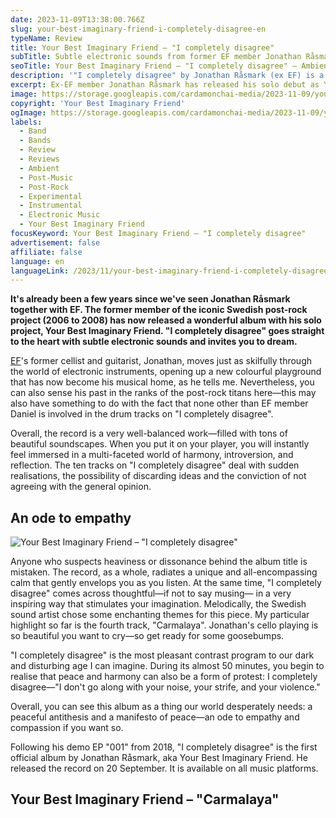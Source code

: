 ```yaml
---
date: 2023-11-09T13:38:00.766Z
slug: your-best-imaginary-friend-i-completely-disagree-en
typeName: Review
title: Your Best Imaginary Friend – "I completely disagree"
subTitle: Subtle electronic sounds from former EF member Jonathan Råsmark
seoTitle: Your Best Imaginary Friend – "I completely disagree" – Ambient/Post-Rock
description: '"I completely disagree" by Jonathan Råsmark (ex EF) is a subtle ambient/post-rock album. Find out all about this epic ode to empathy now.'
excerpt: Ex-EF member Jonathan Råsmark has released his solo debut as Your Best Imaginary Friend. With its subtle electronic sounds and Jonathan's characteristic cello play, the record invites you to dream away.
image: https://storage.googleapis.com/cardamonchai-media/2023-11-09/your-best-imaginary-friend-i-completely-disagree-header-jpg-imagine-d8c8c8_a39d95_1024_768/640.webp
copyright: 'Your Best Imaginary Friend'
ogImage: https://storage.googleapis.com/cardamonchai-media/2023-11-09/your-best-imaginary-friend-i-completely-disagree-og-jpg-imagine-d8c8c8_928980_1200_628/640.webp
labels:
  - Band
  - Bands
  - Review
  - Reviews
  - Ambient
  - Post-Music
  - Post-Rock
  - Experimental
  - Instrumental
  - Electronic Music
  - Your Best Imaginary Friend
focusKeyword: Your Best Imaginary Friend – "I completely disagree"
advertisement: false
affiliate: false
language: en
languageLink: /2023/11/your-best-imaginary-friend-i-completely-disagree/
---
```


**It's already been a few years since we've seen Jonathan Råsmark together with EF. The former member of the iconic Swedish post-rock project (2006 to 2008) has now released a wonderful album with his solo project, Your Best Imaginary Friend. "I completely disagree" goes straight to the heart with subtle electronic sounds and invites you to dream.**

[EF](/2022/11/ef-interview-en/)'s former cellist and guitarist, Jonathan, moves just as skilfully through the world of electronic instruments, opening up a new colourful playground that has now become his musical home, as he tells me. Nevertheless, you can also sense his past in the ranks of the post-rock titans here—this may also have something to do with the fact that none other than EF member Daniel is involved in the drum tracks on "I completely disagree".

Overall, the record is a very well-balanced work—filled with tons of beautiful soundscapes. When you put it on your player, you will instantly feel immersed in a multi-faceted world of harmony, introversion, and reflection. The ten tracks on "I completely disagree" deal with sudden realisations, the possibility of discarding ideas and the conviction of not agreeing with the general opinion.

## An ode to empathy

![Your Best Imaginary Friend – "I completely disagree"](https://storage.googleapis.com/cardamonchai-media/2023-11-09/your-best-imaginary-friend-i-completely-disagree-jpeg-imagine-c8c8c8_ada9a1_700_700/640.webp 'Your Best Imaginary Friend – "I completely disagree"')

Anyone who suspects heaviness or dissonance behind the album title is mistaken. The record, as a whole, radiates a unique and all-encompassing calm that gently envelops you as you listen. At the same time, "I completely disagree" comes across thoughtful—if not to say musing— in a very inspiring way that stimulates your imagination. Melodically, the Swedish sound artist chose some enchanting themes for this piece. My particular highlight so far is the fourth track, "Carmalaya". Jonathan's cello playing is so beautiful you want to cry—so get ready for some goosebumps.

"I completely disagree" is the most pleasant contrast program to our dark and disturbing age I can imagine. During its almost 50 minutes, you begin to realise that peace and harmony can also be a form of protest: I completely disagree—"I don't go along with your noise, your strife, and your violence."

Overall, you can see this album as a thing our world desperately needs: a peaceful antithesis and a manifesto of peace—an ode to empathy and compassion if you want so.

Following his demo EP "001" from 2018, "I completely disagree" is the first official album by Jonathan Råsmark, aka Your Best Imaginary Friend. He released the record on 20 September. It is available on all music platforms.

## Your Best Imaginary Friend – "Carmalaya"

<YouTube id="pcUZnprnXc8" />
